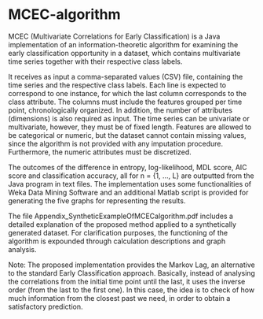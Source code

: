 # MCEC-algorithm

MCEC (Multivariate Correlations for Early Classification) is a Java implementation of an information-theoretic algorithm for examining the early classification opportunity in a dataset, which contains multivariate time series together with their respective class labels.

It receives as input a comma-separated values (CSV) file, containing the time series and the respective class labels. Each line is expected to correspond to one instance, for which the last column corresponds to the class attribute. The columns must include the features grouped per time point, chronologically organized. In addition, the number of attributes (dimensions) is also required as input.
The time series can be univariate or multivariate, however, they must be of fixed length. Features are allowed to be categorical or numeric, but the dataset cannot contain missing values, since the algorithm is not provided with any imputation procedure. Furthermore, the numeric attributes must be discretized.

The outcomes of the difference in entropy, log-likelihood, MDL score, AIC score and classification accuracy, all for n = {1, ..., L} are outputted from the Java program in text files. The implementation uses some functionalities of Weka Data Mining Software and an additional Matlab script is provided for generating the five graphs for representing the results.

The file Appendix_SyntheticExampleOfMCECalgorithm.pdf includes a detailed explanation of the proposed method applied to a synthetically
generated dataset. For clarification purposes, the functioning of the algorithm is expounded through calculation descriptions and graph analysis.

Note: The proposed implementation provides the Markov Lag, an alternative to the standard Early Classification approach. Basically, instead of analysing the correlations from the initial time point until the last, it uses the inverse order (from the last to the first one). In this case, the idea is to check of how much information from the closest past we need, in order to obtain a satisfactory prediction.
